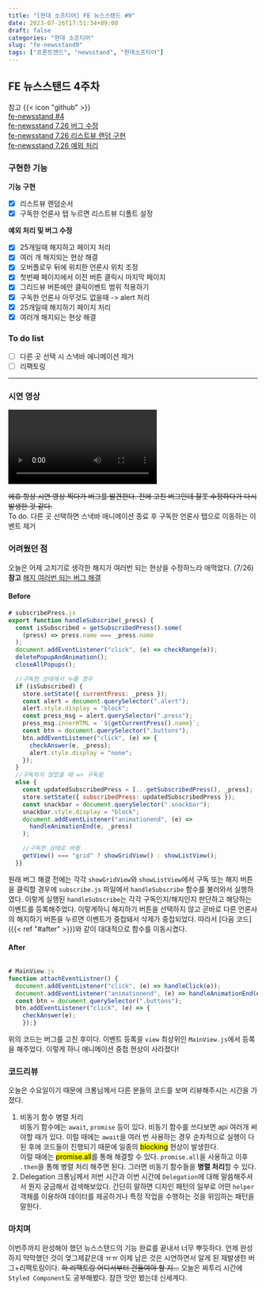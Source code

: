 ```yaml
---
title: "[현대 소프티어] FE 뉴스스탠드 #9"
date: 2023-07-26T17:51:34+09:00
draft: false
categories: "현대 소프티어"
slug: "fe-newsstand9"
tags: ["프론트엔드", "newsstand", "현대소프티어"]
---
```


## FE 뉴스스탠드 4주차

참고 {{< icon "github" >}}
<br>
[fe-newsstand #4](https://github.com/softeerbootcamp-2nd/fe-newsstand/pull/104)
<br>
[fe-newsstand 7.26 버그 수정](https://github.com/kimdaye77/fe-newsstand/pull/15)
<br>
[fe-newsstand 7.26 리스트뷰 랜덤 구현](https://github.com/kimdaye77/fe-newsstand/pull/16)
<br>
[fe-newsstand 7.26 예외 처리](https://github.com/kimdaye77/fe-newsstand/pull/17)

### 구현한 기능

**기능 구현**

- [x] 리스트뷰 랜덤순서
- [x] 구독한 언론사 탭 누르면 리스트뷰 디폴트 설정

**예외 처리 및 버그 수정**

- [x] 25개일때 해지하고 페이지 처리
- [x] 여러 개 해지되는 현상 해결
- [x] 오버플로우 뒤에 위치한 언론사 위치 조정
- [x] 첫번째 페이지에서 이전 버튼 클릭시 마지막 페이지
- [x] 그리드뷰 버튼에만 클릭이벤트 범위 적용하기
- [x] 구독한 언론사 아무것도 없을때 -> alert 처리
- [x] 25개일때 해지하기 페이지 처리
- [x] 여러개 해지되는 현상 해결

### To do list

- [ ] 다른 곳 선택 시 스낵바 에니메이션 제거
- [ ] 리팩토링

---

### 시연 영상

<video controls>
  <source src="
https://github.com/kimdaye77/fe-newsstand/assets/63107805/e3bf5e43-a396-4009-a362-3cbbd640ad64" type="video/mp4" />
</video>

~~에휴 항상 시연 영상 찍다가 버그를 발견한다. 전에 고친 버그인데 잘못 수정하다가 다시 발생한 것 같다.~~
<br>To do. 다른 곳 선택하면 스낵바 애니메이션 종료 후 구독한 언론사 탭으로 이동하는 이벤트 제거

### 어려웠던 점

오늘은 어제 고치기로 생각한 해지가 여러번 되는 현상을 수정하느라 애먹었다. (7/26)
<br>
**참고** [해지 여러번 되는 버그 해결](https://github.com/kimdaye77/fe-newsstand/pull/15/commits/eb729d9232ef52fef3770a35796fb5a6f9af4ec5)

#### Before

```js
# subscribePress.js
export function handleSubscribe(_press) {
  const isSubscribed = getSubscribedPress().some(
    (press) => press.name === _press.name
  );
  document.addEventListener("click", (e) => checkRange(e));
  deletePopupAndAnimation();
  closeAllPopups();

  //구독한 상태에서 누를 경우
  if (isSubscribed) {
    store.setState({ currentPress: _press });
    const alert = document.querySelector(".alert");
    alert.style.display = "block";
    const press_msg = alert.querySelector(".press");
    press_msg.innerHTML = `${getCurrentPress().name}`;
    const btn = document.querySelector(".buttons");
    btn.addEventListener("click", (e) => {
      checkAnswer(e, _press);
      alert.style.display = "none";
    });
  }
  //구독하지 않았을 때 => 구독됨
  else {
    const updatedSubscribedPress = [...getSubscribedPress(), _press];
    store.setState({ subscribedPress: updatedSubscribedPress });
    const snackbar = document.querySelector(".snackbar");
    snackbar.style.display = "block";
    document.addEventListener("animationend", (e) =>
      handleAnimationEnd(e, _press)
    );

    //구독한 상태로 바뀜
    getView() === "grid" ? showGridView() : showListView();
  }}

```

원래 버그 해결 전에는 각각 `showGridView`와 `showListView`에서 구독 또는 해지 버튼을 클릭할 경우에 `subscribe.js` 파일에서 `handleSubscribe` 함수를 불러와서 실행하였다. 이렇게 실행된 `handleSubscribe`는 각각 구독인지/해지인지 판단하고 해당하는 이벤트를 등록해주었다. 이렇게하니 해지하기 버튼을 선택하지 않고 곧바로 다른 언론사의 해지하기 버튼을 누르면 이벤트가 중첩돼서 삭제가 중첩되었다. 따라서
[다음 코드]({{< ref "#after" >}})와 같이 대대적으로 함수를 이동시켰다.

#### After

```js

# MainView.js
function attachEventListner() {
  document.addEventListener("click", (e) => handleClick(e));
  document.addEventListener("animationend", (e) => handleAnimationEnd(e));
  const btn = document.querySelector(".buttons");
  btn.addEventListener("click", (e) => {
    checkAnswer(e);
    });}
```

위의 코드는 버그를 고친 후이다. 이벤트 등록을 `view` 최상위인 `MainView.js`에서 등록을 해주었다. 이렇게 하니 애니메이션 중첩 현상이 사라졌다!

### 코드리뷰

오늘은 수요일이기 때문에 크롱님께서 다른 분들의 코드를 보며 리뷰해주시는 시간을 가졌다.

1. 비동기 함수 병렬 처리
   <br>
   비동기 함수에는 `await`, `promise` 등이 있다. 비동기 함수를 쓰다보면 api 여러개 써야할 때가 있다. 이럴 때에는 `await`을 여러 번 사용하는 경우 순차적으로 실행이 다 된 후에 코드들이 진행되기 때문에 일종의 <mark>blocking</mark> 현상이 발생한다.
   <br>이럴 때에는 <mark>promise.all</mark>를 통해 해결할 수 있다. `promise.all`을 사용하고 이후 `.then`을 통해 병렬 처리 해주면 된다. 그러면 비동기 함수들을 **병렬 처리**할 수 있다.
2. Delegation
   크롱님께서 저번 시간과 이번 시간에 `Delegation`에 대해 말씀해주셔서 뭔지 궁금해서 검색해보았다.
   간단히 말하면 디자인 패턴의 일부로 어떤 `helper` 객체를 이용하여 데이터를 제공하거나 특정 작업을 수행하는 것을 위임하는 패턴을 말한다.

### 마치며

이번주까지 완성해야 했던 뉴스스탠드의 기능 완료를 끝내서 너무 뿌듯하다. 언제 완성하지 막막했던 것이 엊그제같은데 ㅠㅠ
이제 남은 것은 시연하면서 알게 된 재발생한 버그+리팩토링이다. ~~하 리팩토링 어디서부터 건들여야 할 지...~~
오늘은 짜투리 시간에 `Styled Component`도 공부해봤다. 잠깐 맛만 봤는데 신세계다.
